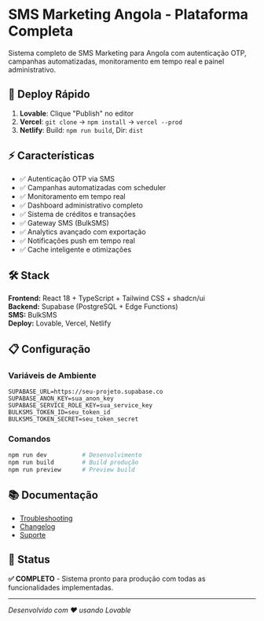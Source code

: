 # SMS Marketing Angola - Plataforma Completa

Sistema completo de SMS Marketing para Angola com autenticação OTP, campanhas automatizadas, monitoramento em tempo real e painel administrativo.

## 🚀 Deploy Rápido

1. **Lovable**: Clique "Publish" no editor
2. **Vercel**: `git clone` → `npm install` → `vercel --prod`
3. **Netlify**: Build: `npm run build`, Dir: `dist`

## ⚡ Características

- ✅ Autenticação OTP via SMS
- ✅ Campanhas automatizadas com scheduler
- ✅ Monitoramento em tempo real
- ✅ Dashboard administrativo completo
- ✅ Sistema de créditos e transações
- ✅ Gateway SMS (BulkSMS)
- ✅ Analytics avançado com exportação
- ✅ Notificações push em tempo real
- ✅ Cache inteligente e otimizações

## 🛠️ Stack

**Frontend:** React 18 + TypeScript + Tailwind CSS + shadcn/ui  
**Backend:** Supabase (PostgreSQL + Edge Functions)  
**SMS:** BulkSMS  
**Deploy:** Lovable, Vercel, Netlify

## 📋 Configuração

### Variáveis de Ambiente
```env
SUPABASE_URL=https://seu-projeto.supabase.co
SUPABASE_ANON_KEY=sua_anon_key
SUPABASE_SERVICE_ROLE_KEY=sua_service_key
BULKSMS_TOKEN_ID=seu_token_id
BULKSMS_TOKEN_SECRET=seu_token_secret
```

### Comandos
```bash
npm run dev          # Desenvolvimento
npm run build        # Build produção
npm run preview      # Preview build
```

## 📚 Documentação

- [Troubleshooting](docs/troubleshooting.md)
- [Changelog](CHANGELOG.md)
- [Suporte](mailto:suporte@smsmarketing.ao)

## 🌟 Status

**✅ COMPLETO** - Sistema pronto para produção com todas as funcionalidades implementadas.

---
*Desenvolvido com ❤️ usando Lovable*